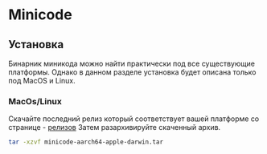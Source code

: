 # Minicode

## Установка

Бинарник миникода можно найти практически под все существующие платформы. Однако в данном разделе установка будет описана только под MacOS и Linux.

### MacOs/Linux

Скачайте последний релиз который соответствует вашей платформе со странице - [релизов](https://github.com/leonovk/minicode/releases) Затем разархивируйте скаченный архив.

```bash
tar -xzvf minicode-aarch64-apple-darwin.tar
```
